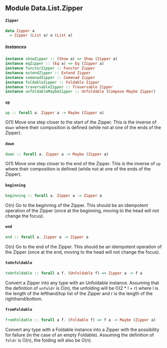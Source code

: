 ## Module Data.List.Zipper

#### `Zipper`

``` purescript
data Zipper a
  = Zipper (List a) a (List a)
```

##### Instances
``` purescript
instance showZipper :: (Show a) => Show (Zipper a)
instance eqZipper :: (Eq a) => Eq (Zipper a)
instance functorZipper :: Functor Zipper
instance extendZipper :: Extend Zipper
instance comonadZipper :: Comonad Zipper
instance foldableZipper :: Foldable Zipper
instance traversableZipper :: Traversable Zipper
instance unfoldableMaybeZipper :: Unfoldable (Compose Maybe Zipper)
```

#### `up`

``` purescript
up :: forall a. Zipper a -> Maybe (Zipper a)
```

O(1) Move one step closer to the start of the Zipper.
This is the inverse of `down` where their composition is defined
(while not at one of the ends of the Zipper).

#### `down`

``` purescript
down :: forall a. Zipper a -> Maybe (Zipper a)
```

O(1) Move one step closer to the end of the Zipper.
This is the inverse of `up` where their composition is defined
(while not at one of the ends of the Zipper).

#### `beginning`

``` purescript
beginning :: forall a. Zipper a -> Zipper a
```

O(n) Go to the beginning of the Zipper.
This should be an idempotent operation of the Zipper (once at the
beginning, moving to the head will not change the focus).

#### `end`

``` purescript
end :: forall a. Zipper a -> Zipper a
```

O(n) Go to the end of the Zipper.
This should be an idempotent operation of the Zipper (once at the end,
moving to the head will not change the focus).

#### `toUnfoldable`

``` purescript
toUnfoldable :: forall a f. (Unfoldable f) => Zipper a -> f a
```

Convert a Zipper into any type with an Unfoldable instance. Assuming
that the definition of `unfoldr` is O(n), the unfolding will be
O(2 * l + r) where l is the length of the lefthand/top list of the Zipper
and r is the length of the righthand/bottom.

#### `fromFoldable`

``` purescript
fromFoldable :: forall a f. (Foldable f) => f a -> Maybe (Zipper a)
```

Convert any type with a Foldable instance into a Zipper with the
possibility for failure (in the case of an empty Foldable). Assuming the
definition of `foldr` is O(n), the folding will also be O(n).


